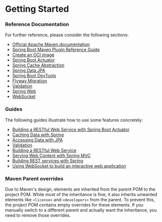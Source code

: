 # Getting Started

### Reference Documentation
For further reference, please consider the following sections:

* [Official Apache Maven documentation](https://maven.apache.org/guides/index.html)
* [Spring Boot Maven Plugin Reference Guide](https://docs.spring.io/spring-boot/3.5.0-M2/maven-plugin)
* [Create an OCI image](https://docs.spring.io/spring-boot/3.5.0-M2/maven-plugin/build-image.html)
* [Spring Boot Actuator](https://docs.spring.io/spring-boot/3.5.0-M2/reference/actuator/index.html)
* [Spring Cache Abstraction](https://docs.spring.io/spring-boot/3.5.0-M2/reference/io/caching.html)
* [Spring Data JPA](https://docs.spring.io/spring-boot/3.5.0-M2/reference/data/sql.html#data.sql.jpa-and-spring-data)
* [Spring Boot DevTools](https://docs.spring.io/spring-boot/3.5.0-M2/reference/using/devtools.html)
* [Flyway Migration](https://docs.spring.io/spring-boot/3.5.0-M2/how-to/data-initialization.html#howto.data-initialization.migration-tool.flyway)
* [Validation](https://docs.spring.io/spring-boot/3.5.0-M2/reference/io/validation.html)
* [Spring Web](https://docs.spring.io/spring-boot/3.5.0-M2/reference/web/servlet.html)
* [WebSocket](https://docs.spring.io/spring-boot/3.5.0-M2/reference/messaging/websockets.html)

### Guides
The following guides illustrate how to use some features concretely:

* [Building a RESTful Web Service with Spring Boot Actuator](https://spring.io/guides/gs/actuator-service/)
* [Caching Data with Spring](https://spring.io/guides/gs/caching/)
* [Accessing Data with JPA](https://spring.io/guides/gs/accessing-data-jpa/)
* [Validation](https://spring.io/guides/gs/validating-form-input/)
* [Building a RESTful Web Service](https://spring.io/guides/gs/rest-service/)
* [Serving Web Content with Spring MVC](https://spring.io/guides/gs/serving-web-content/)
* [Building REST services with Spring](https://spring.io/guides/tutorials/rest/)
* [Using WebSocket to build an interactive web application](https://spring.io/guides/gs/messaging-stomp-websocket/)

### Maven Parent overrides

Due to Maven's design, elements are inherited from the parent POM to the project POM.
While most of the inheritance is fine, it also inherits unwanted elements like `<license>` and `<developers>` from the parent.
To prevent this, the project POM contains empty overrides for these elements.
If you manually switch to a different parent and actually want the inheritance, you need to remove those overrides.


